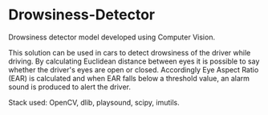 # Drowsiness-Detector
Drowsiness detector model developed using Computer Vision.

This solution can be used in cars to detect drowsiness of the driver while driving. 
By calculating Euclidean distance between eyes it is possible to say whether the driver's eyes are open or closed.
Accordingly Eye Aspect Ratio (EAR) is calculated and when EAR falls below a threshold value, an alarm sound is produced to alert the driver.

Stack used: OpenCV, dlib, playsound, scipy, imutils.
